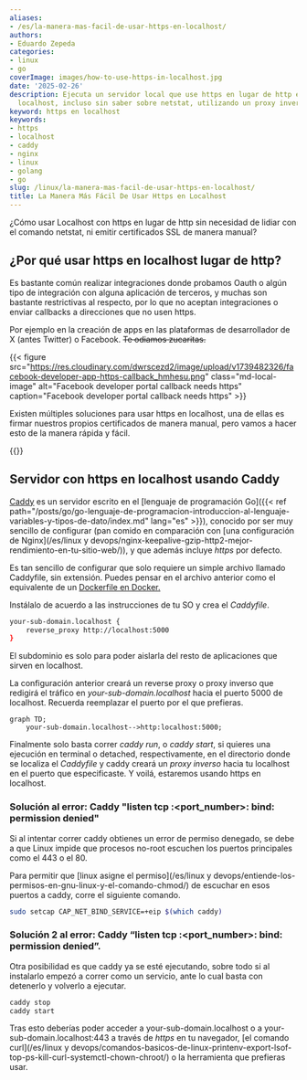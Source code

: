 ```yaml
---
aliases:
- /es/la-manera-mas-facil-de-usar-https-en-localhost/
authors:
- Eduardo Zepeda
categories:
- linux
- go
coverImage: images/how-to-use-https-in-localhost.jpg
date: '2025-02-26'
description: Ejecuta un servidor local que use https en lugar de http en su máquina
  localhost, incluso sin saber sobre netstat, utilizando un proxy inverso y caddy
keyword: https en localhost
keywords:
- https
- localhost
- caddy
- nginx
- linux
- golang
- go
slug: /linux/la-manera-mas-facil-de-usar-https-en-localhost/
title: La Manera Más Fácil De Usar Https en Localhost
---
```


¿Cómo usar Localhost con https en lugar de http sin necesidad de lidiar con el comando netstat, ni emitir certificados SSL de manera manual? 

## ¿Por qué usar https en localhost lugar de http?

Es bastante común realizar integraciones donde probamos Oauth o algún tipo de integración con alguna aplicación de terceros, y muchas son bastante restrictivas al respecto, por lo que no aceptan integraciones o enviar callbacks a direcciones que no usen https.

Por ejemplo en la creación de apps en las plataformas de desarrollador de X (antes Twitter) o Facebook. ~~Te odiamos zucaritas.~~

{{< figure src="https://res.cloudinary.com/dwrscezd2/image/upload/v1739482326/facebook-developer-app-https-callback_hmhesu.png" class="md-local-image" alt="Facebook developer portal callback needs https" caption="Facebook developer portal callback needs https" >}}

Existen múltiples soluciones para usar https en localhost, una de ellas es firmar nuestros propios certificados de manera manual, pero vamos a hacer esto de la manera rápida y fácil.

{{<ad>}}

## Servidor con https en localhost usando Caddy

[Caddy](https://github.com/caddyserver/caddy#?) es un servidor escrito en el [lenguaje de programación Go]({{< ref path="/posts/go/go-lenguaje-de-programacion-introduccion-al-lenguaje-variables-y-tipos-de-dato/index.md" lang="es" >}}), conocido por ser muy sencillo de configurar (pan comido en comparación con [una configuración de Nginx](/es/linux y devops/nginx-keepalive-gzip-http2-mejor-rendimiento-en-tu-sitio-web/)), y que además incluye *https* por defecto.


Es tan sencillo de configurar que solo requiere un simple archivo llamado Caddyfile, sin extensión. Puedes pensar en el archivo anterior como el equivalente de un [Dockerfile en Docker.](/es/docker/como-escribir-un-archivo-de-dockerfile-desde-cero/)

Instálalo de acuerdo a las instrucciones de tu SO y crea el *Caddyfile*.

``` bash
your-sub-domain.localhost {
    reverse_proxy http://localhost:5000
}

```

El subdominio es solo para poder aislarla del resto de aplicaciones que sirven en localhost. 

La configuración anterior creará un reverse proxy o proxy inverso que redigirá el tráfico en *your-sub-domain.localhost* hacia el puerto 5000 de localhost. Recuerda reemplazar el puerto por el que prefieras.

``` mermaid
graph TD;
    your-sub-domain.localhost-->http:localhost:5000;
```

Finalmente solo basta correr *caddy run*, o *caddy start*, si quieres una ejecución en terminal o detached, respectivamente, en el directorio donde se localiza el *Caddyfile* y caddy creará un *proxy inverso* hacia tu localhost en el puerto que especificaste. Y voilá, estaremos usando https en localhost.

### Solución al error: Caddy "listen tcp :<port_number>: bind: permission denied"

Si al intentar correr caddy obtienes un error de permiso denegado, se debe a que Linux impide que procesos no-root escuchen los puertos principales como el 443 o el 80.

Para permitir que [linux asigne el permiso](/es/linux y devops/entiende-los-permisos-en-gnu-linux-y-el-comando-chmod/) de escuchar en esos puertos a caddy, corre el siguiente comando.


``` bash
sudo setcap CAP_NET_BIND_SERVICE=+eip $(which caddy)
```

### Solución 2 al error: Caddy “listen tcp :<port_number>: bind: permission denied”.

Otra posibilidad es que caddy ya se esté ejecutando, sobre todo si al instalarlo empezó a correr como un servicio, ante lo cual basta con detenerlo y volverlo a ejecutar.

``` bash
caddy stop
caddy start
```

Tras esto deberías poder acceder a your-sub-domain.localhost o a your-sub-domain.localhost:443 a través de *https* en tu navegador, [el comando curl](/es/linux y devops/comandos-basicos-de-linux-printenv-export-lsof-top-ps-kill-curl-systemctl-chown-chroot/) o la herramienta que prefieras usar.